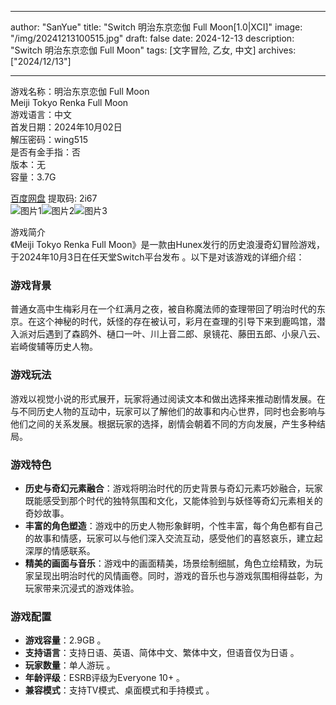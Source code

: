 
---
author: "SanYue"
title: "Switch 明治东京恋伽 Full Moon[1.0|XCI]"
image: "/img/20241213100515.jpg"
draft: false
date: 2024-12-13
description: "Switch 明治东京恋伽 Full Moon"
tags: [文字冒险, 乙女, 中文]
archives: ["2024/12/13"]

---

游戏名称：明治东京恋伽 Full Moon   
Meiji Tokyo Renka  Full Moon    
游戏语言：中文  
首发日期：2024年10月02日  
解压密码：wing515  
是否有金手指：否  
版本：无   
容量：3.7G

[百度网盘](https://pan.baidu.com/s/1nv77nTD3O_oyyhLpY7Iuqg) 提取码: 2i67  
![图片1](/img/50eac9.jpg)![图片2](/img/321d26.jpg)![图片3](/img/273a23.jpg)  

游戏简介  
《Meiji Tokyo Renka Full Moon》是一款由Hunex发行的历史浪漫奇幻冒险游戏，于2024年10月3日在任天堂Switch平台发布 。以下是对该游戏的详细介绍：

### 游戏背景
普通女高中生梅彩月在一个红满月之夜，被自称魔法师的查理带回了明治时代的东京。在这个神秘的时代，妖怪的存在被认可，彩月在查理的引导下来到鹿鸣馆，潜入派对后遇到了森鸥外、樋口一叶、川上音二郎、泉镜花、藤田五郎、小泉八云、岩崎俊辅等历史人物。

### 游戏玩法
游戏以视觉小说的形式展开，玩家将通过阅读文本和做出选择来推动剧情发展。在与不同历史人物的互动中，玩家可以了解他们的故事和内心世界，同时也会影响与他们之间的关系发展。根据玩家的选择，剧情会朝着不同的方向发展，产生多种结局。

### 游戏特色
- **历史与奇幻元素融合**：游戏将明治时代的历史背景与奇幻元素巧妙融合，玩家既能感受到那个时代的独特氛围和文化，又能体验到与妖怪等奇幻元素相关的奇妙故事。
- **丰富的角色塑造**：游戏中的历史人物形象鲜明，个性丰富，每个角色都有自己的故事和情感，玩家可以与他们深入交流互动，感受他们的喜怒哀乐，建立起深厚的情感联系。
- **精美的画面与音乐**：游戏中的画面精美，场景绘制细腻，角色立绘精致，为玩家呈现出明治时代的风情画卷。同时，游戏的音乐也与游戏氛围相得益彰，为玩家带来沉浸式的游戏体验。

### 游戏配置
- **游戏容量**：2.9GB 。
- **支持语言**：支持日语、英语、简体中文、繁体中文，但语音仅为日语 。
- **玩家数量**：单人游玩 。
- **年龄评级**：ESRB评级为Everyone 10+ 。
- **兼容模式**：支持TV模式、桌面模式和手持模式 。
